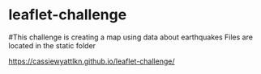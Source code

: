 # leaflet-challenge

  #This challenge is creating a map using data about earthquakes
  Files are located in the static folder 

  https://cassiewyattlkn.github.io/leaflet-challenge/
